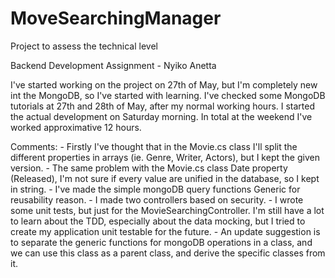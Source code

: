 # MoveSearchingManager
Project to assess the technical level

Backend Development Assignment - Nyiko Anetta

I've started working on the project on 27th of May, but I'm completely new int the MongoDB, so I've started with learning.
I've checked some MongoDB tutorials at 27th and 28th of May, after my normal working hours.
I started the actual development on Saturday morning.  In total at the weekend I've worked approximative 12 hours.

Comments:
	- Firstly I've thought that in the Movie.cs class I'll split the different properties in arrays (ie. Genre, Writer, Actors), but I kept the given version.
	- The same problem with the Movie.cs class Date property (Released), I'm not sure if every value are unified in the database, so I kept in string.
	- I've made the simple mongoDB query functions Generic for reusability reason.
	- I made two controllers based on security.
	- I wrote some unit tests, but just for the MovieSearchingController. I'm still have a lot to learn about the TDD, especially about the data mocking, but I tried to create my application unit testable for the future.
	- An update suggestion is to separate the generic functions for mongoDB operations in a class, and we can use this class as a parent class, and derive the specific classes from it.
